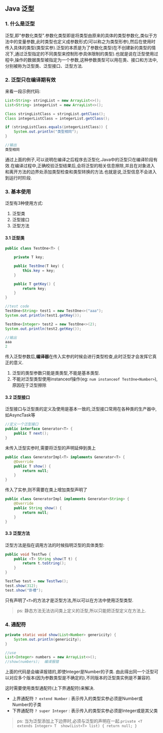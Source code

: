 Java 泛型
---

### 1. 什么是泛型

泛型,即"参数化类型".参数化类型即是将类型由原来的具体的类型参数化,类似于方法中的变量参数,此时类型也定义成参数形式(可以称之为类型形参),然后在使用时传入具体的类型(类型实参).泛型的本质是为了参数化类型(在不创建新的类型的情况下,通过泛型指定的不同类型来控制形参具体限制的类型).也就是说在泛型使用过程中,操作的数据类型被指定为一个参数,这种参数类型可以用在类、接口和方法中,分别被称为泛型类、泛型接口、泛型方法.

### 2. 泛型只在编译期有效

来看一段示例代码:

```java
List<String> stringList = new ArrayList<>();
List<String> integerList = new ArrayList<>();

Class stringListClass = stringList.getClass();
Class integerListClass = integerList.getClass();

if (stringListClass.equals(integerListClass)) {
    System.out.println("类型相同");
}

//输出
类型相同
```

通过上面的例子,可以说明在编译之后程序去泛型化.Java中的泛型只在编译阶段有效.在编译过程中,正确校验泛型结果后,会将泛型的相关信息擦除,并且在对象进入和离开方法的边界处添加类型检查和类型转换的方法.也就是说,泛型信息不会进入到运行时阶段.

### 3. 基本使用

泛型有3种使用方式:

1. 泛型类
2. 泛型接口
3. 泛型方法

#### 3.1 泛型类

```java
public class TestOne<T> {

    private T key;

    public TestOne(T key) {
        this.key = key;
    }

    public T getKey() {
        return key;
    }
}

//test code
TestOne<String> test1 = new TestOne<>("aaa");
System.out.println(test1.getKey());

TestOne<Integer> test2 = new TestOne<>(2);
System.out.println(test2.getKey());

//输出
aaa
2
```

传入泛型参数后,**编译器**在传入实参的时候会进行类型检查,此时泛型才会发挥它真正的意义.

1. 泛型的类型参数只能是类类型,不能是基本类型.
2. 不能对泛型类型使用instanceof操作(eg: `num instanceof TestOne<Number>`),原因在于泛型擦除

#### 3.2 泛型接口

泛型接口与泛型类的定义及使用是基本一致的,泛型接口常用在各种类的生产器中,如AsyncTask等

```java
//定义一个泛型接口
public interface Generator<T> {
    public T next();
}
```

未传入泛型实参时,需要将泛型的声明延伸到类上

```java
public class GeneratorImpl<T> implements Generator<T> {
    @Override
    public T show() {
        return null;
    }
}
```

传入了实参,则不需要在类上增加类型声明了

```java
public class GeneratorImpl implements Generator<String> {
    @Override
    public String show() {
        return null;
    }
}
```

#### 3.3 泛型方法

泛型方法是指在调用方法的时候指明泛型的具体类型:

```java
public void TestTwo {
    public <T> String show(T t) {
        return t.toString();
    }
}

TestTwo test = new TestTwo();
test.show(312);
test.show("卧槽");

```
只有声明了`<T>`的方法才是泛型方法,所以可以在方法中使用泛型类型.

> ps: 静态方法无法访问类上定义的泛型,所以只能把泛型定义在方法上.

### 4. 通配符

```java
private static void show(List<Number> genericity) {
    System.out.println(genericity);
}

//use
List<Integer> numbers = new ArrayList<>();
//show(numbers);  编译报错
```
上面的代码是会编译报错的,即使Integer是Number的子类. 由此得出同一个泛型可以对应多个版本(因为参数类型是不确定的),不同版本的泛型类实例是不兼容的.

这时需要使用类型通配符(上下界通配符)来解决.

- 上界通配符 `? extend Number` : 表示传入的类型实参必须是Number或Number的子类
- 下界通配符 `? super Integer` : 表示传入的类型实参必须是Integer或是其父类

> ps: 当为泛型添加上下边界时,必须与泛型的声明在一起.`private <T extends Integer> T  show(List<T> list) { return null; } `

